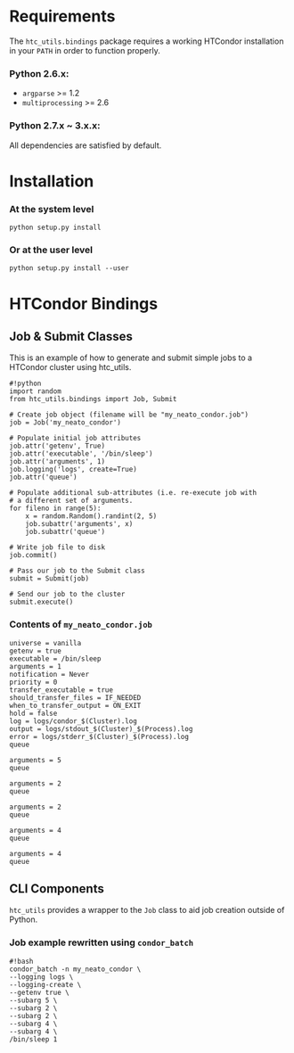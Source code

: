 # Requirements

The `htc_utils.bindings` package requires a working HTCondor installation in your `PATH` in order to function properly.

### Python 2.6.x:

* `argparse` >= 1.2
* `multiprocessing` >= 2.6

### Python 2.7.x ~ 3.x.x:

All dependencies are satisfied by default.


# Installation

### At the system level
```
python setup.py install
```

### Or at the user level
```
python setup.py install --user
```

# HTCondor Bindings

## Job & Submit Classes

This is an example of how to generate and submit simple jobs to a HTCondor cluster using htc_utils.

```
#!python
import random
from htc_utils.bindings import Job, Submit

# Create job object (filename will be "my_neato_condor.job")
job = Job('my_neato_condor')

# Populate initial job attributes
job.attr('getenv', True)
job.attr('executable', '/bin/sleep')
job.attr('arguments', 1)
job.logging('logs', create=True)
job.attr('queue')

# Populate additional sub-attributes (i.e. re-execute job with
# a different set of arguments.
for fileno in range(5):
    x = random.Random().randint(2, 5)
    job.subattr('arguments', x)
    job.subattr('queue')

# Write job file to disk
job.commit()

# Pass our job to the Submit class
submit = Submit(job)

# Send our job to the cluster
submit.execute()
```

### Contents of `my_neato_condor.job`

```
universe = vanilla
getenv = true
executable = /bin/sleep
arguments = 1
notification = Never
priority = 0
transfer_executable = true
should_transfer_files = IF_NEEDED
when_to_transfer_output = ON_EXIT
hold = false
log = logs/condor_$(Cluster).log
output = logs/stdout_$(Cluster)_$(Process).log
error = logs/stderr_$(Cluster)_$(Process).log
queue 

arguments = 5
queue 

arguments = 2
queue 

arguments = 2
queue 

arguments = 4
queue 

arguments = 4
queue 

```

## CLI Components

`htc_utils` provides a wrapper to the `Job` class to aid job creation outside of Python.

### Job example rewritten using `condor_batch`

```
#!bash
condor_batch -n my_neato_condor \
--logging logs \
--logging-create \
--getenv true \
--subarg 5 \
--subarg 2 \
--subarg 2 \
--subarg 4 \
--subarg 4 \
/bin/sleep 1
```